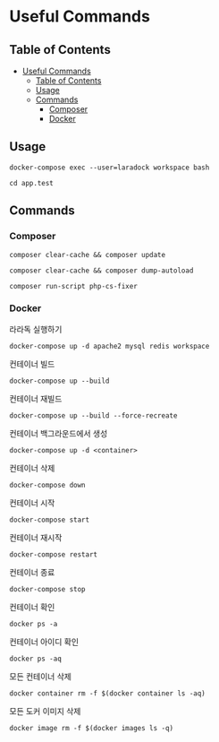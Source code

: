 # Useful Commands

## Table of Contents

- [Useful Commands](#useful-commands)
  - [Table of Contents](#table-of-contents)
  - [Usage](#usage)
  - [Commands](#commands)
    - [Composer](#composer)
    - [Docker](#docker)

## Usage

```shell
docker-compose exec --user=laradock workspace bash
```

```shell
cd app.test
```

## Commands

### Composer

```shell
composer clear-cache && composer update
```

```shell
composer clear-cache && composer dump-autoload
```

```shell
composer run-script php-cs-fixer
```

### Docker

라라독 실행하기

```shell
docker-compose up -d apache2 mysql redis workspace
```

컨테이너 빌드

```shell
docker-compose up --build
```

컨테이너 재빌드

```shell
docker-compose up --build --force-recreate
```

컨테이너 백그라운드에서 생성

```shell
docker-compose up -d <container>
```

컨테이너 삭제

```shell
docker-compose down
```

컨테이너 시작

```shell
docker-compose start
```

컨테이너 재시작

```shell
docker-compose restart
```

컨테이너 종료

```shell
docker-compose stop
```

컨테이너 확인

```shell
docker ps -a
```

컨테이너 아이디 확인

```shell
docker ps -aq
```

모든 컨테이너 삭제

```shell
docker container rm -f $(docker container ls -aq)
```

모든 도커 이미지 삭제

```shell
docker image rm -f $(docker images ls -q)
```